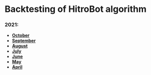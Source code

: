 # Backtesting of HitroBot algorithm

### 2021:
- **[October](https://htmlpreview.github.io/?https://github.com/hitrodev/hitro_bot_docs/blob/main/backtesting/2021-10.html)**
- **[September](https://htmlpreview.github.io/?https://github.com/hitrodev/hitro_bot_docs/blob/main/backtesting/2021-09.html)**
- **[August](https://htmlpreview.github.io/?https://github.com/hitrodev/hitro_bot_docs/blob/main/backtesting/2021-08.html)**
- **[July](https://htmlpreview.github.io/?https://github.com/hitrodev/hitro_bot_docs/blob/main/backtesting/2021-07.html)**
- **[June](https://htmlpreview.github.io/?https://github.com/hitrodev/hitro_bot_docs/blob/main/backtesting/2021-06.html)**
- **[May](https://htmlpreview.github.io/?https://github.com/hitrodev/hitro_bot_docs/blob/main/backtesting/2021-05.html)**
- **[April](https://htmlpreview.github.io/?https://github.com/hitrodev/hitro_bot_docs/blob/main/backtesting/2021-04.html)**
